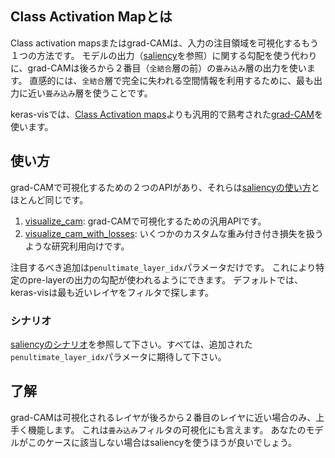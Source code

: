 ## Class Activation Mapとは

Class activation mapsまたはgrad-CAMは、入力の注目領域を可視化するもう１つの方法です。
モデルの出力（[saliency](saliency.md)を参照）に関する勾配を使う代わりに、grad-CAMは後ろから２番目（`全結合`層の前）の`畳み込み`層の出力を使います。
直感的には、`全結合`層で完全に失われる空間情報を利用するために、最も出力に近い`畳み込み`層を使うことです。

keras-visでは、[Class Activation maps](http://cnnlocalization.csail.mit.edu/)よりも汎用的で熟考された[grad-CAM](https://arxiv.org/pdf/1610.02391.pdf)を使います。

## 使い方

grad-CAMで可視化するための２つのAPIがあり、それらは[saliencyの使い方](saliency.md#Usage)とほとんど同じです。

1. [visualize_cam](../vis.visualization.md#visualize_cam): grad-CAMで可視化するための汎用APIです。
2. [visualize_cam_with_losses](../vis.visualization.md#visualize_cam_with_losses): いくつかのカスタムな重み付き付き損失を扱うような研究利用向けです。

注目するべき追加は`penultimate_layer_idx`パラメータだけです。
これにより特定のpre-layerの出力の勾配が使われるようにできます。
デフォルトでは、keras-visは最も近いレイヤをフィルタで探します。

### シナリオ

[saliencyのシナリオ](saliency.md#scenarios)を参照して下さい。すべては、追加された`penultimate_layer_idx`パラメータに期待して下さい。

## 了解

grad-CAMは可視化されるレイヤが後ろから２番目のレイヤに近い場合のみ、上手く機能します。
これは`畳み込み`フィルタの可視化にも言えます。
あなたのモデルがこのケースに該当しない場合はsaliencyを使うほうが良いでしょう。


